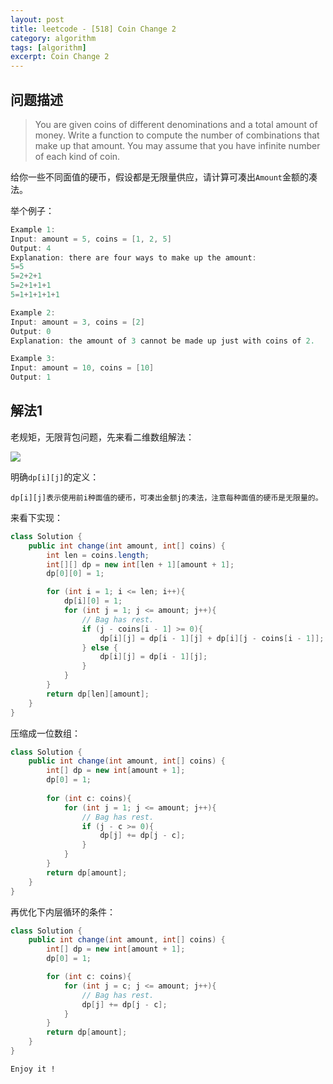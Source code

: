 ```yaml
---
layout: post
title: leetcode - [518] Coin Change 2
category: algorithm
tags: [algorithm]
excerpt: Coin Change 2
---
```


## 问题描述  


> You are given coins of different denominations and a total amount of money. Write a function to compute the number of combinations that make up that amount. You may assume that you have infinite number of each kind of coin.  

给你一些不同面值的硬币，假设都是无限量供应，请计算可凑出`Amount`金额的凑法。  


举个例子：  

``` java
Example 1:
Input: amount = 5, coins = [1, 2, 5]
Output: 4
Explanation: there are four ways to make up the amount:
5=5
5=2+2+1
5=2+1+1+1
5=1+1+1+1+1

Example 2:
Input: amount = 3, coins = [2]
Output: 0
Explanation: the amount of 3 cannot be made up just with coins of 2.

Example 3:
Input: amount = 10, coins = [10] 
Output: 1
```


## 解法1  


老规矩，无限背包问题，先来看二维数组解法：  


![](https://yyc-images.oss-cn-beijing.aliyuncs.com/leetcode_518_using_dp.png)  

明确`dp[i][j]`的定义：  

`dp[i][j]表示使用前i种面值的硬币，可凑出金额j的凑法，注意每种面值的硬币是无限量的。`  



来看下实现：  


``` java
class Solution {
    public int change(int amount, int[] coins) {
        int len = coins.length;
        int[][] dp = new int[len + 1][amount + 1];
        dp[0][0] = 1;

        for (int i = 1; i <= len; i++){
            dp[i][0] = 1;
            for (int j = 1; j <= amount; j++){
                // Bag has rest.
                if (j - coins[i - 1] >= 0){
                    dp[i][j] = dp[i - 1][j] + dp[i][j - coins[i - 1]];
                } else {
                    dp[i][j] = dp[i - 1][j];
                }
            }
        }
        return dp[len][amount];
    }
}
```

压缩成一位数组：  


``` java
class Solution {
    public int change(int amount, int[] coins) {
        int[] dp = new int[amount + 1];
        dp[0] = 1;
        
        for (int c: coins){
            for (int j = 1; j <= amount; j++){
                // Bag has rest.
                if (j - c >= 0){
                    dp[j] += dp[j - c];
                }
            }
        }
        return dp[amount];
    }
}
```


再优化下内层循环的条件：  

``` java
class Solution {
    public int change(int amount, int[] coins) {
        int[] dp = new int[amount + 1];
        dp[0] = 1;

        for (int c: coins){
            for (int j = c; j <= amount; j++){
                // Bag has rest.
                dp[j] += dp[j - c];
            }
        }
        return dp[amount];
    }
}
```

`Enjoy it ! `